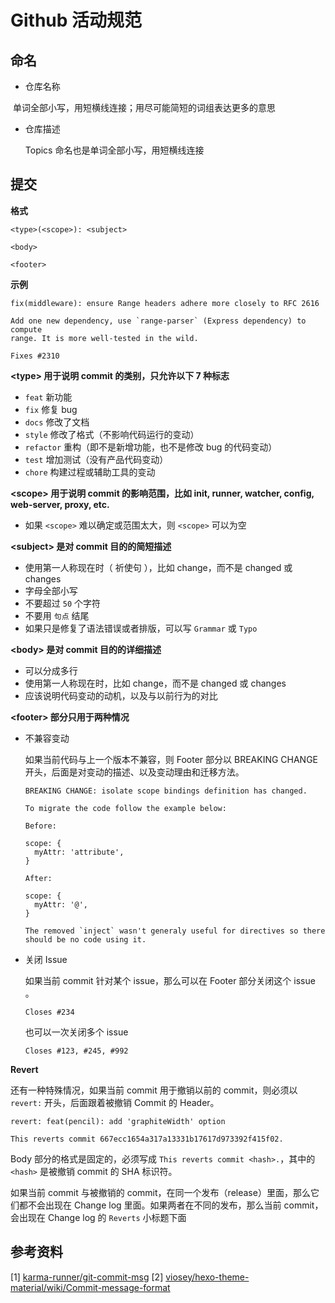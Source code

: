 # Github 活动规范

## 命名

* 仓库名称
  
  单词全部小写，用短横线连接；用尽可能简短的词组表达更多的意思
  
* 仓库描述
  
  Topics 命名也是单词全部小写，用短横线连接

## 提交

**格式**

```
<type>(<scope>): <subject>

<body>

<footer>
```

**示例**

```
fix(middleware): ensure Range headers adhere more closely to RFC 2616

Add one new dependency, use `range-parser` (Express dependency) to compute
range. It is more well-tested in the wild.

Fixes #2310
```

**\<type\> 用于说明 commit 的类别，只允许以下 7 种标志**

* `feat` 新功能
* `fix` 修复 bug
* `docs` 修改了文档
* `style` 修改了格式（不影响代码运行的变动）
* `refactor` 重构（即不是新增功能，也不是修改 bug 的代码变动）
* `test` 增加测试（没有产品代码变动）
* `chore` 构建过程或辅助工具的变动

**\<scope\> 用于说明 commit 的影响范围，比如 init, runner, watcher, config, web-server, proxy, etc.**

* 如果 `<scope>` 难以确定或范围太大，则 `<scope>` 可以为空

**\<subject\> 是对 commit 目的的简短描述**

* 使用第一人称现在时（ 祈使句 ），比如 change，而不是 changed 或 changes
* 字母全部小写
* 不要超过 `50` 个字符
* 不要用 `句点` 结尾
* 如果只是修复了语法错误或者排版，可以写 `Grammar` 或 `Typo`

**\<body\> 是对 commit 目的的详细描述**

* 可以分成多行
* 使用第一人称现在时，比如 change，而不是 changed 或 changes
* 应该说明代码变动的动机，以及与以前行为的对比

**\<footer\> 部分只用于两种情况**

* 不兼容变动

  如果当前代码与上一个版本不兼容，则 Footer 部分以 BREAKING CHANGE 开头，后面是对变动的描述、以及变动理由和迁移方法。

  ```
  BREAKING CHANGE: isolate scope bindings definition has changed.

  To migrate the code follow the example below:

  Before:

  scope: {
    myAttr: 'attribute',
  }

  After:

  scope: {
    myAttr: '@',
  }

  The removed `inject` wasn't generaly useful for directives so there should be no code using it.
  ```
* 关闭 Issue

  如果当前 commit 针对某个 issue，那么可以在 Footer 部分关闭这个 issue 。

  ```
  Closes #234
  ```
  
  也可以一次关闭多个 issue

  ```
  Closes #123, #245, #992
  ```

**Revert**

还有一种特殊情况，如果当前 commit 用于撤销以前的 commit，则必须以 `revert:` 开头，后面跟着被撤销 Commit 的 Header。

```
revert: feat(pencil): add 'graphiteWidth' option

This reverts commit 667ecc1654a317a13331b17617d973392f415f02.
```

Body 部分的格式是固定的，必须写成 `This reverts commit <hash>.`，其中的 `<hash>` 是被撤销 commit 的 SHA 标识符。

如果当前 commit 与被撤销的 commit，在同一个发布（release）里面，那么它们都不会出现在 Change log 里面。如果两者在不同的发布，那么当前 commit，会出现在 Change log 的 `Reverts` 小标题下面

## 参考资料

[1] [karma-runner/git-commit-msg](http://karma-runner.github.io/1.0/dev/git-commit-msg.html)
[2] [viosey/hexo-theme-material/wiki/Commit-message-format](https://github.com/viosey/hexo-theme-material/wiki/Commit-message-format)
